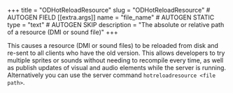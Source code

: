 +++
title = "ODHotReloadResource"
slug = "ODHotReloadResource" # AUTOGEN FIELD
[[extra.args]]
name = "file_name" # AUTOGEN STATIC
type = "text" # AUTOGEN SKIP
description = "The absolute or relative path of a resource (DMI or sound file)"
+++

This causes a resource (DMI or sound files) to be reloaded from disk and re-sent to all clients who have the old version. This allows developers to try multiple sprites or sounds without needing to recompile every time, as well as publish updates of visual and audio elements while the server is running.
Alternatively you can use the server command `hotreloadresource <file path>`.
